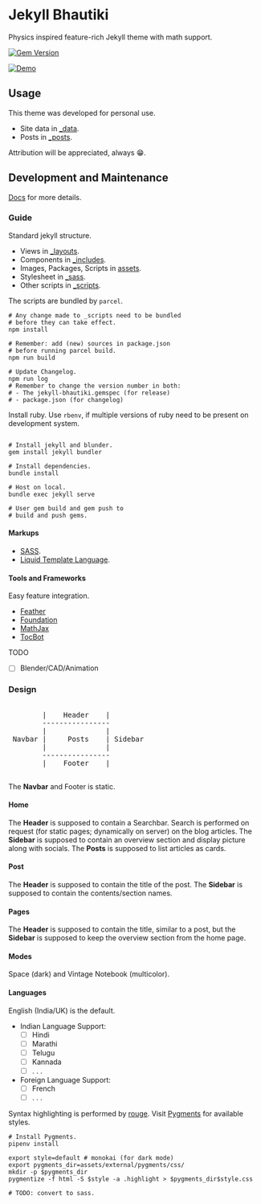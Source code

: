 # Jekyll Bhautiki

Physics inspired feature-rich Jekyll theme with math support.

[![Gem Version](https://badge.fury.io/rb/jekyll-bhautiki.svg)](https://badge.fury.io/rb/jekyll-bhautiki)

[![Demo](https://i.ibb.co/rM2DSYT/jekyll-bhautiki.png)](https://ibb.co/q9YTfKX)

## Usage

This theme was developed for personal use.

- Site data in [_data](/_data/).
- Posts in [_posts](/_posts/).

Attribution will be appreciated, always :grin:.

## Development and Maintenance

[Docs](/docs/) for more details.

### Guide

Standard jekyll structure.

- Views in [_layouts](/_layouts/).
- Components in [_includes](/_includes/).
- Images, Packages, Scripts in [assets](/assets/).
- Stylesheet in [_sass](/_sass/).
- Other scripts in [_scripts](/_scripts/).

The scripts are bundled by `parcel`.

```shell
# Any change made to _scripts need to be bundled
# before they can take effect.
npm install

# Remember: add (new) sources in package.json
# before running parcel build.
npm run build

# Update Changelog.
npm run log
# Remember to change the version number in both:
# - The jekyll-bhautiki.gemspec (for release)
# - package.json (for changelog)

```

Install ruby. Use `rbenv`, if multiple versions of ruby need to be present on development system.

```shell

# Install jekyll and blunder.
gem install jekyll bundler

# Install dependencies.
bundle install

# Host on local.
bundle exec jekyll serve

# User gem build and gem push to
# build and push gems.

```

#### Markups

- [SASS](https://sass-lang.com/).
- [Liquid Template Language](https://shopify.github.io/liquid/).

#### Tools and Frameworks

Easy feature integration.

- [Feather](https://feathericons.com/)
- [Foundation](https://get.foundation/)
- [MathJax](https://www.mathjax.org/)
- [TocBot](https://tscanlin.github.io/tocbot/)

TODO

- [ ] Blender/CAD/Animation


### Design

<pre>

        |    Header    |
        ----------------
        |              |
 Navbar |     Posts    | Sidebar
        |              |
        ----------------
        |    Footer    |

</pre>

The **Navbar** and Footer is static.

#### Home

The **Header** is supposed to contain a Searchbar. Search is performed on request (for static pages; dynamically on server) on the blog articles. The **Sidebar** is supposed to contain an overview section and display picture along with socials. The **Posts** is supposed to list articles as cards.

#### Post

The **Header** is supposed to contain the title of the post. The **Sidebar** is supposed to contain the contents/section names.

#### Pages

The **Header** is supposed to contain the title, similar to a post, but the **Sidebar** is supposed to keep the overview section from the home page.

#### Modes

Space (dark) and Vintage Notebook (multicolor).

#### Languages

English (India/UK) is the default.

- Indian Language Support:
    - [ ] Hindi
    - [ ] Marathi
    - [ ] Telugu
    - [ ] Kannada
    - [ ] . . .  

- Foreign Language Support:
    - [ ] French
    - [ ] . . .  

Syntax highlighting is performed by [rouge](https://github.com/rouge-ruby/rouge). Visit [Pygments](https://pygments.org/styles/) for available styles.

```shell
# Install Pygments.
pipenv install

export style=default # monokai (for dark mode)
export pygments_dir=assets/external/pygments/css/
mkdir -p $pygments_dir
pygmentize -f html -S $style -a .highlight > $pygments_dir$style.css

# TODO: convert to sass.

```
